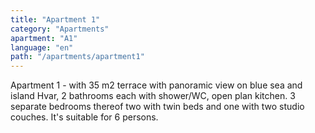 ```yaml
---
title: "Apartment 1"
category: "Apartments"
apartment: "A1"
language: "en"
path: "/apartments/apartment1"
---
```


Apartment 1 - with 35 m2 terrace with panoramic view on blue sea and island Hvar, 2 bathrooms each with shower/WC, open plan kitchen. 3 separate bedrooms thereof two with twin beds and one with two studio couches. It's suitable for 6 persons.
